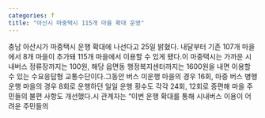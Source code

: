 ```yaml
---
categories: f
title: "아산시 마중택시 115개 마을 확대 운영"
---
```

충남 아산시가 마중택시 운행 확대에 나선다고 25일 밝혔다. 내달부터 기존 107개 마을에서 8개 마을이 추가돼 115개 마을에서 이용할 수 있게 됐다.이 마중택시는 가까운 시내버스 정류장까지는 100원, 해당 읍면동 행정복지센터까지는 1600원을 내면 이용할 수 있는 수요응답형 교통수단이다.그동안 버스 미운행 마을의 경우 16회, 마중 버스 병행 운행 마을의 경우 8회로 운행하던 일일 운행 횟수도 각각 24회, 12회로 증편해 마을 주민들의 불편 사항도 개선했다.시 관계자는 “이번 운행 확대를 통해 시내버스 이용이 어려운 주민들의